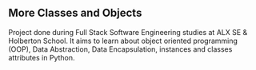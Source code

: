 ## More Classes and Objects

Project done during Full Stack Software Engineering studies at ALX SE & Holberton School. It aims to learn about object oriented programming (OOP), Data Abstraction, Data Encapsulation, instances and classes attributes in Python.
